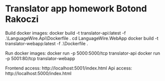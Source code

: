 # Translator app homework Botond Rakoczi

Build docker images:
docker build -t translator-api:latest -f .\LanguageWire.Api\Dockerfile .
cd LanguageWire.WebApp
docker build -t translator-webapp:latest -f .\Dockerfile .

Run docker images:
docker run -p 5000:5000/tcp translator-api
docker run -p 5001:80/tcp translator-webapp

Frontend access: http://localhost:5001/index.html
Api access: http://localhost:5000/index.html
